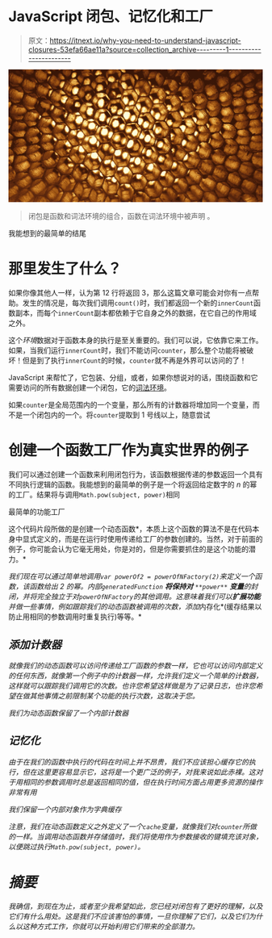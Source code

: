 # JavaScript 闭包、记忆化和工厂

> 原文：<https://itnext.io/why-you-need-to-understand-javascript-closures-53efa66ae11a?source=collection_archive---------1----------------------->

![](img/cd731d929bd594d412cbc27594a03d2e.png)

> 闭包是函数和词法环境的组合，函数在词法环境中被声明 [](https://developer.mozilla.org/en-US/docs/Web/JavaScript/Closures) 。

我能想到的最简单的结尾

# 那里发生了什么？

如果你像其他人一样，认为第 12 行将返回 3，那么这篇文章可能会对你有一点帮助。发生的情况是，每次我们调用`count()`时，我们都返回一个新的`innerCount`函数副本，而每个`innerCount`副本都依赖于它自身之外的数据，在它自己的作用域之外。

这个*环境*数据对于函数本身的执行是至关重要的。我们可以说，它依靠它来工作。如果，当我们运行`innerCount`时，我们不能访问`counter`，那么整个功能将被破坏！但是到了执行`innerCount`的时候，`counter`就不再是外界可以访问的了！

JavaScript 来帮忙了，它包装、分组，或者，如果你想说对的话，围绕函数和它需要访问的所有数据创建一个闭包，它的[词法环境](https://developer.mozilla.org/en-US/docs/Web/JavaScript/Closures)。

如果`counter`是全局范围内的一个变量，那么所有的计数器将增加同一个变量，而不是一个闭包内的一个。将`counter`提取到 1 号线以上，随意尝试

# 创建一个函数工厂作为真实世界的例子

我们可以通过创建一个函数来利用闭包行为，该函数根据传递的参数返回一个具有不同执行逻辑的函数。我能想到的最简单的例子是一个将返回给定数字的 *n* 的幂的工厂。结果将与调用`Math.pow(subject, power)`相同

最简单的功能工厂

这个代码片段所做的是创建一个动态函数*，本质上这个函数的算法不是在代码本身中显式定义的，而是在运行时使用传递给工厂的参数创建的。当然，对于前面的例子，你可能会认为它毫无用处，你是对的，但是你需要抓住的是这个功能的潜力。*

*我们现在可以通过简单地调用`var powerOf2 = powerOfNFactory(2)`来定义一个函数，该函数给出 2 的幂。内部`generatedFunction` **将保持对** `**power**` **变量**的封闭，并将完全独立于对`powerOfNFactory`的其他调用。这意味着我们可以**扩展功能**并做一些事情，例如跟踪我们的动态函数被调用的次数，添加*内存化*(缓存结果以防止用相同的参数调用时重复执行)等等。*

## *添加计数器*

*就像我们的动态函数可以访问传递给工厂函数的参数一样，它也可以访问内部定义的任何东西，就像第一个例子中的计数器一样，允许我们定义一个简单的计数器，这样就可以跟踪我们调用它的次数。也许您希望这样做是为了记录日志，也许您希望在做其他事情之前限制某个功能的执行次数，这取决于您。*

*我们为动态函数保留了一个内部计数器*

## *记忆化*

*由于在我们的函数中执行的代码在时间上并不昂贵，我们不应该担心缓存它的执行，但在这里更容易显示它，这将是一个更广泛的例子，对我来说如此赤裸。这对于用相同的参数调用时总是返回相同的值，但在执行时间方面占用更多资源的操作非常有用*

*我们保留一个内部对象作为字典缓存*

*注意，我们在动态函数定义之外定义了一个`cache`变量，就像我们对`counter`所做的一样。当调用动态函数并存储值时，我们将使用作为参数接收的键填充该对象，以便跳过执行`Math.pow(subject, power)`。*

# *摘要*

*我确信，到现在为止，或者至少我希望如此，您已经对闭包有了更好的理解，以及它们有什么用处。这是我们不应该害怕的事情，一旦你理解了它们，以及它们为什么以这种方式工作，你就可以开始利用它们带来的全部潜力。*